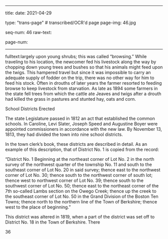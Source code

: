 
---

title: 
date: 2021-04-29

type: "trans-page" # transcribed/OCR'd page
page-img: 46.jpg

seq-num: 46
raw-text:

page-num:

---

fulltext:largely upon young shrubs; this was called “browsing.” While traveling to his location, the newcomer fed his livestock along the way by chopping down young trees and bushes so that his animals might feed upon the twigs. This hampered travel but since it was impossible to carry an adequate supply of fodder on the trip, there was no other way for him to feed his stock. Often in drouths of later years the farmer resorted to feeding browse to keep livestock from starvation. As late as 1894 some farmers in the state fell trees from which the cattle ate Jeaves and twigs after a drouth had killed the grass in pastures and stunted hay, oats and corn.

School Districts Erected

The state Legislature passed in 1812 an act that established the common schools. In Caroline, Levi Slater, Joseph Speed and Augustine Boyer were appointed commissioners in accordance with the new law. By November 13, 1813, they had divided the town into nine school districts.

In the town clerk’s book, these districts are described in detail. As an example of this description, that of District No. 1 is copied from the record:

“District No. 1 Beginning at the northeast corner of Lot No. 2 in the north survey of the northwest quarter of the township No. 11 and south to the southeast corner of Lot No. 20 in said survey; thence east to the northwest corner of Lot No. 30; thence south to the northwest corner of south lot; thence west to northwest corner of Lot No. 39; thence south to the southwest corner of Lot No. 50; thence east to the northeast corner of the 7th so-called Lambs section on the Owego Creek; thence up the creek to the southeast corner of Lot No. 50 in the Grand Division of the Boston Ten Towns; thence north to the northern line of the Town of Berkshire; thence west to the place of beginning.”

This district was altered in 1819, when a part of the district was set off to District No. 18 in the Town of Berkshire. There

36 
